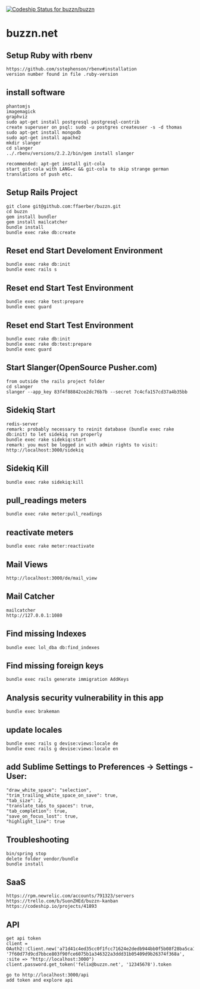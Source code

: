 [ ![Codeship Status for buzzn/buzzn](https://codeship.io/projects/9ea4e2c0-381a-0132-1daa-26b918746a8c/status)](https://codeship.io/projects/41893)

# buzzn.net

## Setup Ruby with rbenv
    https://github.com/sstephenson/rbenv#installation
    version number found in file .ruby-version

## install software
    phantomjs
    imagemagick
    graphviz
    sudo apt-get install postgresql postgresql-contrib
    create superuser on psql: sudo -u postgres createuser -s -d thomas
    sudo apt-get install mongodb
    sudo apt-get install apache2
    mkdir slanger
    cd slanger
    ../.rbenv/versions/2.2.2/bin/gem install slanger

    recommended: apt-get install git-cola
    start git-cola with LANG=c && git-cola to skip strange german translations of push etc.

## Setup Rails Project
    git clone git@github.com:ffaerber/buzzn.git
    cd buzzn
    gem install bundler
    gem install mailcatcher
    bundle install
    bundle exec rake db:create

## Reset end Start Develoment Environment
    bundle exec rake db:init
    bundle exec rails s

## Reset end Start Test Environment
    bundle exec rake test:prepare
    bundle exec guard

## Reset end Start Test Environment
    bundle exec rake db:init
    bundle exec rake db:test:prepare
    bundle exec guard

## Start Slanger(OpenSource Pusher.com)
    from outside the rails project folder
    cd slanger
    slanger --app_key 83f4f88842ce2dc76b7b --secret 7c4cfa157cd37a4b35bb

## Sidekiq Start
    redis-server
    remark: probably necessary to reinit database (bundle exec rake db:init) to let sidekiq run properly
    bundle exec rake sidekiq:start
    remark: you must be logged in with admin rights to visit:
    http://localhost:3000/sidekiq

## Sidekiq Kill
    bundle exec rake sidekiq:kill

## pull_readings meters
    bundle exec rake meter:pull_readings

## reactivate meters
    bundle exec rake meter:reactivate

## Mail Views
    http://localhost:3000/de/mail_view

## Mail Catcher
    mailcatcher
    http://127.0.0.1:1080

## Find missing Indexes
    bundle exec lol_dba db:find_indexes

## Find missing foreign keys
    bundle exec rails generate immigration AddKeys

## Analysis security vulnerability in this app
    bundle exec brakeman

## update locales
    bundle exec rails g devise:views:locale de
    bundle exec rails g devise:views:locale en

## add Sublime Settings to Preferences -> Settings - User:
    "draw_white_space": "selection",
    "trim_trailing_white_space_on_save": true,
    "tab_size": 2,
    "translate_tabs_to_spaces": true,
    "tab_completion": true,
    "save_on_focus_lost": true,
    "highlight_line": true

## Troubleshooting
    bin/spring stop
    delete folder vendor/bundle
    bundle install

## SaaS
    https://rpm.newrelic.com/accounts/791323/servers
    https://trello.com/b/SuonZHEd/buzzn-kanban
    https://codeship.io/projects/41893

## API
    get api token
    client = OAuth2::Client.new('a71d41c4ed35cc0f1fcc71624e2dedb944bb0f5b08f28ba5ca1e414080d27944', '7f60d77d9cd7bbce803f90fce6075b1a346322a3ddd31b05409d9b26374f368a', :site => "http://localhost:3000")
    client.password.get_token('felix@buzzn.net', '12345678').token

    go to http://localhost:3000/api
    add token and explore api
